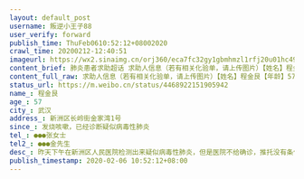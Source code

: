 ```yaml
---
layout: default_post
username: 叛逆小王子88
user_verify: forward
publish_time: ThuFeb0610:52:12+08002020
crawl_time: 20200212-12:40:51
imageurl: https://wx2.sinaimg.cn/orj360/eca7fc32gy1gbmhmzl1rfj20u01hc49j.jpg,https://wx1.sinaimg.cn/orj360/eca7fc32gy1gbmhow2y8rj20k00zkq68.jpg,https://wx2.sinaimg.cn/orj360/eca7fc32gy1gbmhp8ah68j20k00zkgob.jpg,https://wx2.sinaimg.cn/orj360/eca7fc32gy1gbmhq5mjovj20k00zkgnd.jpg
content_brief: 肺炎患者求助超话 求助人信息（若有相关化验单，请上传图片）【姓名】程金艮【年龄】57【所在城市】武汉【所在小区、社区】新洲区长岭街金家湾1号【患病时间】发烧咳嗽，已经诊断疑似病毒性肺炎【联系方式】●●●张女士【其他紧急联系人】●●●金先生【病情描述】 昨天下午在 ...全文
content_full_raw: 求助人信息（若有相关化验单，请上传图片）【姓名】程金艮【年龄】57【所在城市】武汉【所在小区、社区】新洲区长岭街金家湾1号【患病时间】发烧咳嗽，已经诊断疑似病毒性肺炎【联系方式】●●●张女士【其他紧急联系人】●●●金先生【病情描述】昨天下午在新洲区人民医院检测出来疑似病毒性肺炎，但是医院不给确诊，推托没有条件确诊，让我们去新洲中医院，新洲中医院听到我们说的病情情况直接拒收，后来我们又打了新洲120，120说让我们找政治解决武汉
status_url: https://m.weibo.cn/status/4468922151905942
name_: 程金艮
age_: 57
city_: 武汉
address_: 新洲区长岭街金家湾1号
since_: 发烧咳嗽，已经诊断疑似病毒性肺炎
tel_: ●●●张女士
tel2_: ●●●金先生
desc_: 昨天下午在新洲区人民医院检测出来疑似病毒性肺炎，但是医院不给确诊，推托没有条件确诊，让我们去新洲中医院，新洲中医院听到我们说的病情情况直接拒收，后来我们又打了新洲120，120说让我们找政治解决武汉
publish_timestamp: 2020-02-06 10:52:12+08:00
---
```

